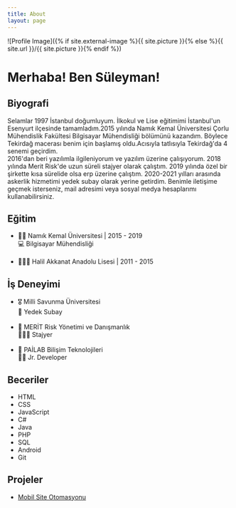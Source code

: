 ```yaml
---
title: About
layout: page
---
```


![Profile Image]({% if site.external-image %}{{ site.picture }}{% else %}{{ site.url }}/{{ site.picture }}{% endif %})

<h1>Merhaba! Ben Süleyman!</h1>


<h2 class="Iam">Biyografi</h2>

<p>Selamlar 1997 İstanbul doğumluyum. İlkokul ve Lise eğitimimi İstanbul'un Esenyurt ilçesinde tamamladım.2015 yılında Namık Kemal Üniversitesi Çorlu Mühendislik Fakültesi Bilgisayar Mühendisliği bölümünü kazandım. Böylece Tekirdağ macerası benim için başlamış oldu.Acısıyla tatlısıyla Tekirdağ'da 4 senemi geçirdim. 
<br>2016'dan beri yazılımla ilgileniyorum ve yazılım üzerine çalışıyorum. 2018 yılında Merit Risk'de uzun süreli stajyer olarak çalıştım. 2019 yılında özel bir şirkette kısa sürelide olsa erp üzerine çalıştım. 2020-2021 yılları arasında askerlik hizmetimi yedek subay olarak yerine getirdim. Benimle iletişime geçmek isterseniz, mail adresimi veya sosyal medya hesaplarımı kullanabilirsiniz.</p>

<h2>Eğitim</h2>

<ul class="skill-list">
	<li>👨‍🎓 Namık Kemal Üniversitesi   |   2015 - 2019
	<br>
	💻 Bilgisayar Mühendisliği 
	</li>
	<br>	
	<li>👨🏻‍🎓 Halil Akkanat Anadolu Lisesi   |   2011 - 2015</li>
</ul>

<h2>İş Deneyimi</h2>

<ul class="skill-list">
	<li>🎖️ Milli Savunma Üniversitesi
	<br>
	💂 Yedek Subay
	</li>
	<br>
	<li>🏦 MERİT Risk Yönetimi ve Danışmanlık  
	<br>
	👨🏻‍💼 Stajyer
	</li>
	<br>
	<li>🏤 PAİLAB Bilişim Teknolojileri
	<br>
	👨‍💼 Jr. Developer
	</li>
</ul>


<h2>Beceriler</h2>

<ul class="skill-list">
	<li>HTML</li>
	<li>CSS</li>
	<li>JavaScript</li>
	<li>C#</li>
	<li>Java</li>
	<li>PHP</li>
	<li>SQL</li>
	<li>Android</li>
	<li>Git</li>
</ul>

<h2>Projeler</h2>

<ul>
	<li><a href="https://github.com/Suleymanyldrm/Apartec" target="_blank">Mobil Site Otomasyonu</a></li>
</ul>
